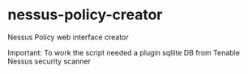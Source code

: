 # nessus-policy-creator
Nessus Policy web interface creator

Important: To work the script needed a plugin sqllite DB from Tenable Nessus security scanner
